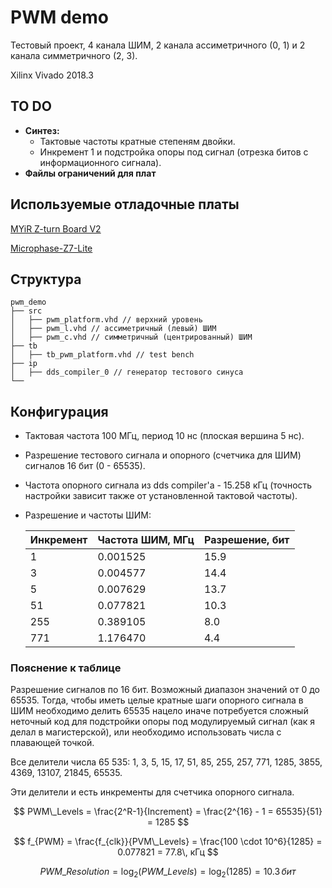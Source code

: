 # PWM demo

Тестовый проект, 4 канала ШИМ, 2 канала ассиметричного (0, 1) и 2 канала симметричного (2, 3). 

Xilinx Vivado 2018.3

## TO DO

* **Синтез:**
    - Тактовые частоты кратные степеням двойки.
    - Инкремент 1 и подстройка опоры под сигнал (отрезка битов с информационного сигнала).
* **Файлы ограничений для плат**

## Используемые отладочные платы

[MYiR Z-turn Board V2](https://www.myirtech.com/list.asp?id=708)

[Microphase-Z7-Lite
](https://github.com/hw/Microphase-Z7-Lite)

## Структура

```
pwm_demo
├── src
│   ├── pwm_platform.vhd // верхний уровень
│   ├── pwm_l.vhd // ассиметричный (левый) ШИМ
│   ├── pwm_c.vhd // симметричный (центрированный) ШИМ
├── tb
│   ├── tb_pwm_platform.vhd // test bench
├── ip
│   ├── dds_compiler_0 // генератор тестового синуса
└──
```

## Конфигурация

* Тактовая частота 100 МГц, период 10 нс (плоская вершина 5 нс).
* Разрешение тестового сигнала и опорного (счетчика для ШИМ) сигналов 16 бит (0 - 65535).
* Частота опорного сигнала из dds compiler'а - 15.258 кГц (точность настройки зависит также от установленной тактовой частоты).
* Разрешение и частоты ШИМ:

    | Инкремент | Частота ШИМ, МГц | Разрешение, бит | 
    |---|---|---|
    | 1 | 0.001525 | 15.9 |
    | 3 | 0.004577 | 14.4 |
    | 5 | 0.007629 | 13.7 |
    | 51 | 0.077821 | 10.3 |
    | 255 | 0.389105 | 8.0 |
    | 771 | 1.176470 | 4.4 |

### Пояснение к таблице

Разрешение сигналов по 16 бит. Возможный диапазон значений от 0 до 65535. Тогда, чтобы иметь целые кратные шаги опорного сигнала в ШИМ необходимо делить 65535 нацело иначе потребуется сложный неточный код для подстройки опоры под модулируемый сигнал (как я делал в магистерской), или необходимо использовать числа с плавающей точкой.

Все делители числа 65 535: 
1, 3, 5, 15, 17, 51, 85, 255, 257, 771, 1285, 3855, 4369, 13107, 21845, 65535. 

Эти делители и есть инкременты для счетчика опорного сигнала. 

$$ PWM\_Levels = \frac{2^R-1}{Increment} = \frac{2^{16} - 1 = 65535}{51} = 1285 $$

$$ f_{PWM} = \frac{f_{clk}}{PVM\_Levels} = \frac{100 \cdot 10^6}{1285} = 0.077821 = 77.8\, кГц $$

$$ PWM\_Resolution = \log_2(PWM\_Levels) = \log_2(1285) = 10.3\, бит $$






